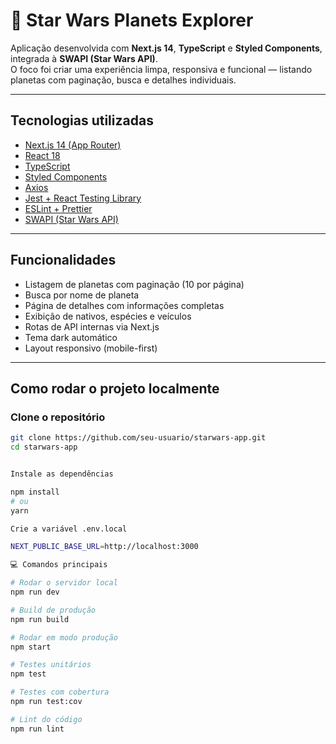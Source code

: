 # 🌌 Star Wars Planets Explorer

Aplicação desenvolvida com **Next.js 14**, **TypeScript** e **Styled Components**, integrada à **SWAPI (Star Wars API)**.  
O foco foi criar uma experiência limpa, responsiva e funcional — listando planetas com paginação, busca e detalhes individuais.

---

##  Tecnologias utilizadas

- [Next.js 14 (App Router)](https://nextjs.org/)
- [React 18](https://react.dev/)
- [TypeScript](https://www.typescriptlang.org/)
- [Styled Components](https://styled-components.com/)
- [Axios](https://axios-http.com/)
- [Jest + React Testing Library](https://jestjs.io/)
- [ESLint + Prettier](https://eslint.org/)
- [SWAPI (Star Wars API)](https://swapi.dev/)

---

##  Funcionalidades

- Listagem de planetas com paginação (10 por página)
- Busca por nome de planeta
- Página de detalhes com informações completas
- Exibição de nativos, espécies e veículos
- Rotas de API internas via Next.js
- Tema dark automático
- Layout responsivo (mobile-first)

---

##  Como rodar o projeto localmente

###  Clone o repositório

```bash
git clone https://github.com/seu-usuario/starwars-app.git
cd starwars-app


Instale as dependências

npm install
# ou
yarn

Crie a variável .env.local

NEXT_PUBLIC_BASE_URL=http://localhost:3000

💻 Comandos principais

# Rodar o servidor local
npm run dev

# Build de produção
npm run build

# Rodar em modo produção
npm start

# Testes unitários
npm test

# Testes com cobertura
npm run test:cov

# Lint do código
npm run lint
